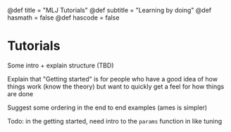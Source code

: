 @def title = "MLJ Tutorials"
@def subtitle = "Learning by doing"
@def hasmath = false
@def hascode = false

# Tutorials

Some intro + explain structure (TBD)

Explain that "Getting started" is for people who have a good idea of how things work (know the theory) but want to quickly get a feel for how things are done

Suggest some ordering in the end to end examples (ames is simpler)

Todo: in the getting started, need intro to the `params` function in like tuning
